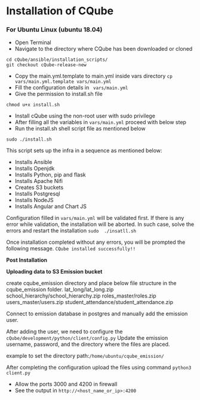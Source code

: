 <h1>Installation of CQube</h1>
<h3>For Ubuntu Linux (ubuntu 18.04)</h3>

- Open Terminal
- Navigate to the directory where CQube has been downloaded or cloned 
```
cd cQube/ansible/installation_scripts/
git checkout cQube-release-new
```
- Copy the main.yml.template to main.yml inside vars directory
`cp vars/main.yml.template vars/main.yml`
- Fill the configuration details in ` vars/main.yml`
- Give the permission to install.sh file
```
chmod u+x install.sh
```
- Install cQube using the non-root user with sudo privilege
- After filling all the variables in `vars/main.yml` proceed with below step
- Run the install.sh shell script file as mentioned below
```
sudo ./install.sh
```
This script sets up the infra in a sequence as mentioned below:
  - Installs Ansible
  - Installs Openjdk
  - Installs Python, pip and flask
  - Installs Apache Nifi
  - Creates S3 buckets
  - Installs Postgresql
  - Installs NodeJS
  - Installs Angular and Chart JS

Configuration filled in `vars/main.yml` will be validated first. If there is any error while validation, the installation will be aborted. In such case, solve the errors and restart the installation `sudo  ./insatll.sh`

Once installation completed without any errors, you will be prompted the following message. 
```CQube installed successfully!!``` 


<b>Post Installation </b>

<b>Uploading data to S3 Emission bucket</b>

create cqube_emission directory and place below file structure in the cqube_emission folder.
  lat_long/lat_long.zip
  school_hierarchy/school_hierarchy.zip
  roles_master/roles.zip
  users_master/users.zip
  student_attendance/student_attendance.zip

Connect to emission database in postgres and manually add the emission user.

After adding the user, we need to configure the `cQube/development/python/client/config.py`
Update the emission username, password, and the directory where the files are placed.

example to set the directory path:`/home/ubuntu/cqube_emission/`

After completing the configuration upload the files using command `python3 client.py`

- Allow the ports 3000 and 4200 in firewall
- See the output in ```http://<host_name_or_ip>:4200```

